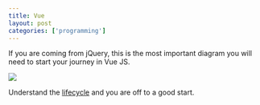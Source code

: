 ```yaml
---
title: Vue
layout: post
categories: ['programming']
---
```

If you are coming from jQuery, this is the most important diagram you will need to start your journey in Vue JS. 

<img src="https://vuejs.org/images/lifecycle.png" alternative="vue lifecycle">

Understand the [lifecycle](https://vuejs.org/v2/guide/instance.html#Lifecycle-Diagram) and you are off to a good start.
